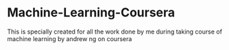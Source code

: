 # Machine-Learning-Coursera
This is specially created for all the work done by me during taking course of machine learning by andrew ng on coursera
